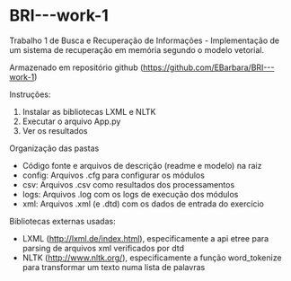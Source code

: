 # BRI---work-1
Trabalho 1 de Busca e Recuperação de Informações - Implementação de um sistema de recuperação em memória segundo o modelo vetorial.

Armazenado em repositório github (https://github.com/EBarbara/BRI---work-1)

Instruções:
1. Instalar as bibliotecas LXML e NLTK
1. Executar o arquivo App.py
2. Ver os resultados

Organização das pastas
- Código fonte e arquivos de descrição (readme e modelo) na raiz
- config: Arquivos .cfg para configurar os módulos
- csv: Arquivos .csv como resultados dos processamentos
- logs: Arquivos .log com os logs de execução dos módulos
- xml: Arquivos .xml (e .dtd) com os dados de entrada do exercício

Bibliotecas externas usadas:
- LXML (http://lxml.de/index.html), especificamente a api etree para parsing de arquivos xml verificados por dtd
- NLTK (http://www.nltk.org/), especificamente a função word_tokenize para transformar um texto numa lista de palavras
